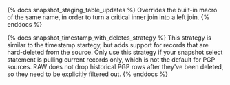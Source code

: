 {% docs snapshot_staging_table_updates %}
Overrides the built-in macro of the same name, in order to turn a critical inner join into a left join.
{% enddocs %}

{% docs snapshot_timestamp_with_deletes_strategy %}
This strategy is similar to the timestamp startegy, but adds support for records that are hard-deleted from the source. Only use this strategy if your snapshot select statement is pulling current records only, which is not the default for PGP sources. RAW does not drop historical PGP rows after they've been deleted, so they need to be explicitly filtered out. 
{% enddocs %}